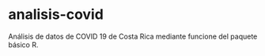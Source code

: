 # analisis-covid
Análisis de datos de COVID 19 de Costa Rica mediante funcione del paquete básico R.
